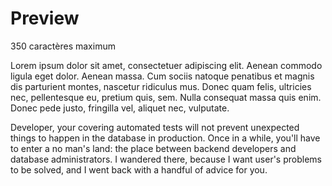 # Preview

[](https://blog.octo.com/7-things-a-developer-should-know-about-databases)

350 caractères maximum

Lorem ipsum dolor sit amet, consectetuer adipiscing elit. Aenean commodo ligula eget dolor. Aenean massa. Cum sociis natoque penatibus et magnis dis parturient montes, nascetur ridiculus mus. Donec quam felis, ultricies nec, pellentesque eu, pretium quis, sem. Nulla consequat massa quis enim. Donec pede justo, fringilla vel, aliquet nec, vulputate.

Developer, your covering automated tests will not prevent unexpected things to happen in the database in production. Once in a while, you'll have to enter a no man's land: the place between backend developers and database administrators. I wandered there, because I want user's problems to be solved, and I went back with a handful of advice for you.
